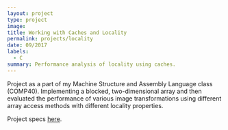 ```yaml
---
layout: project
type: project
image:
title: Working with Caches and Locality
permalink: projects/locality
date: 09/2017
labels:
  - C
summary: Performance analysis of locality using caches.
---
```


Project as a part of my Machine Structure and Assembly Language class (COMP40). Implementing a blocked, two-dimensional array and then evaluated the performance of various image transformations using different array access methods with different locality properties.

Project specs [here](https://www.cs.tufts.edu/comp/40/homework/locality.pdf).
